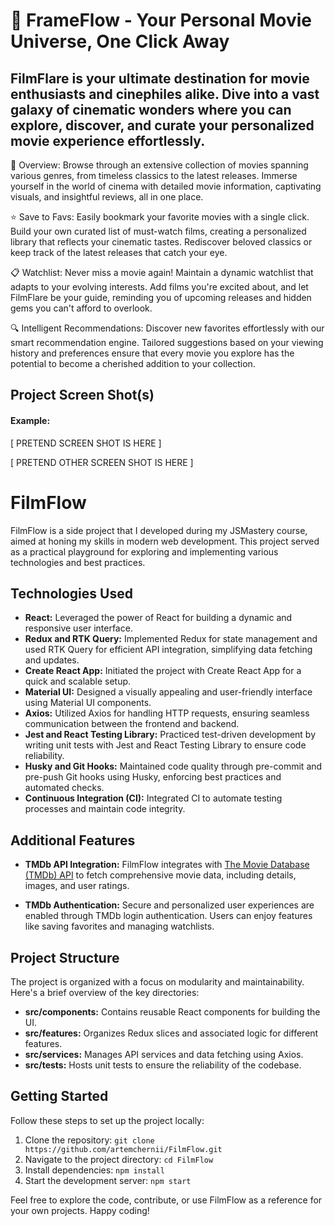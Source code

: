 # 🍿 FrameFlow - Your Personal Movie Universe, One Click Away

## FilmFlare is your ultimate destination for movie enthusiasts and cinephiles alike. Dive into a vast galaxy of cinematic wonders where you can explore, discover, and curate your personalized movie experience effortlessly.

🍿 Overview:
Browse through an extensive collection of movies spanning various genres, from timeless classics to the latest releases. Immerse yourself in the world of cinema with detailed movie information, captivating visuals, and insightful reviews, all in one place.

⭐ Save to Favs:
Easily bookmark your favorite movies with a single click. Build your own curated list of must-watch films, creating a personalized library that reflects your cinematic tastes. Rediscover beloved classics or keep track of the latest releases that catch your eye.

📋 Watchlist:
Never miss a movie again! Maintain a dynamic watchlist that adapts to your evolving interests. Add films you're excited about, and let FilmFlare be your guide, reminding you of upcoming releases and hidden gems you can't afford to overlook.

🔍 Intelligent Recommendations:
Discover new favorites effortlessly with our smart recommendation engine. Tailored suggestions based on your viewing history and preferences ensure that every movie you explore has the potential to become a cherished addition to your collection.


## Project Screen Shot(s)

#### Example:   

[ PRETEND SCREEN SHOT IS HERE ]

[ PRETEND OTHER SCREEN SHOT IS HERE ]

# FilmFlow

FilmFlow is a side project that I developed during my JSMastery course, aimed at honing my skills in modern web development. This project served as a practical playground for exploring and implementing various technologies and best practices.

## Technologies Used

- **React:** Leveraged the power of React for building a dynamic and responsive user interface.
- **Redux and RTK Query:** Implemented Redux for state management and used RTK Query for efficient API integration, simplifying data fetching and updates.
- **Create React App:** Initiated the project with Create React App for a quick and scalable setup.
- **Material UI:** Designed a visually appealing and user-friendly interface using Material UI components.
- **Axios:** Utilized Axios for handling HTTP requests, ensuring seamless communication between the frontend and backend.
- **Jest and React Testing Library:** Practiced test-driven development by writing unit tests with Jest and React Testing Library to ensure code reliability.
- **Husky and Git Hooks:** Maintained code quality through pre-commit and pre-push Git hooks using Husky, enforcing best practices and automated checks.
- **Continuous Integration (CI):** Integrated CI to automate testing processes and maintain code integrity.

## Additional Features

- **TMDb API Integration:** FilmFlow integrates with [The Movie Database (TMDb) API](https://www.themoviedb.org/documentation/api) to fetch comprehensive movie data, including details, images, and user ratings.

- **TMDb Authentication:** Secure and personalized user experiences are enabled through TMDb login authentication. Users can enjoy features like saving favorites and managing watchlists.


## Project Structure

The project is organized with a focus on modularity and maintainability. Here's a brief overview of the key directories:

- **src/components:** Contains reusable React components for building the UI.
- **src/features:** Organizes Redux slices and associated logic for different features.
- **src/services:** Manages API services and data fetching using Axios.
- **src/tests:** Hosts unit tests to ensure the reliability of the codebase.

## Getting Started

Follow these steps to set up the project locally:

1. Clone the repository: `git clone https://github.com/artemchernii/FilmFlow.git`
2. Navigate to the project directory: `cd FilmFlow`
3. Install dependencies: `npm install`
4. Start the development server: `npm start`

Feel free to explore the code, contribute, or use FilmFlow as a reference for your own projects. Happy coding!


